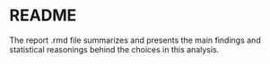 # README #
The report .rmd file summarizes and presents the main findings and statistical reasonings behind the choices in this analysis.
